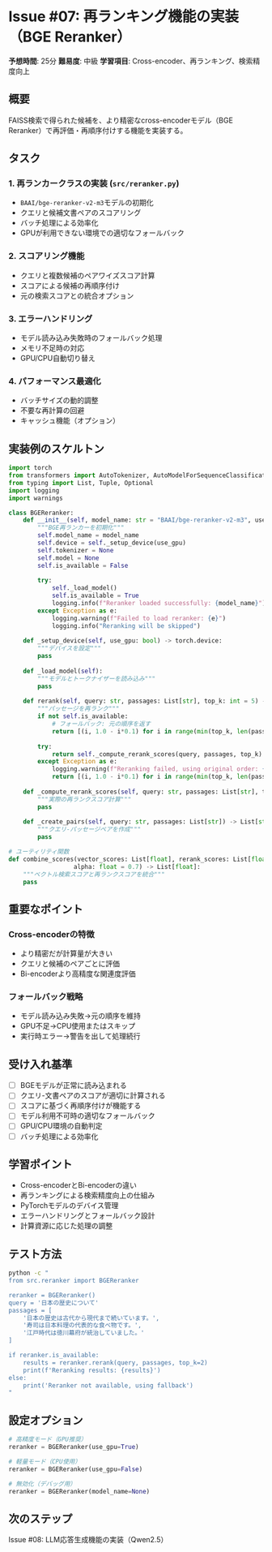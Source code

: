 # Issue #07: 再ランキング機能の実装（BGE Reranker）

**予想時間**: 25分
**難易度**: 中級
**学習項目**: Cross-encoder、再ランキング、検索精度向上

## 概要
FAISS検索で得られた候補を、より精密なcross-encoderモデル（BGE Reranker）で再評価・再順序付けする機能を実装する。

## タスク

### 1. 再ランカークラスの実装 (`src/reranker.py`)
- `BAAI/bge-reranker-v2-m3`モデルの初期化
- クエリと候補文書ペアのスコアリング
- バッチ処理による効率化
- GPUが利用できない環境での適切なフォールバック

### 2. スコアリング機能
- クエリと複数候補のペアワイズスコア計算
- スコアによる候補の再順序付け
- 元の検索スコアとの統合オプション

### 3. エラーハンドリング
- モデル読み込み失敗時のフォールバック処理
- メモリ不足時の対応
- GPU/CPU自動切り替え

### 4. パフォーマンス最適化
- バッチサイズの動的調整
- 不要な再計算の回避
- キャッシュ機能（オプション）

## 実装例のスケルトン
```python
import torch
from transformers import AutoTokenizer, AutoModelForSequenceClassification
from typing import List, Tuple, Optional
import logging
import warnings

class BGEReranker:
    def __init__(self, model_name: str = "BAAI/bge-reranker-v2-m3", use_gpu: bool = True):
        """BGE再ランカーを初期化"""
        self.model_name = model_name
        self.device = self._setup_device(use_gpu)
        self.tokenizer = None
        self.model = None
        self.is_available = False
        
        try:
            self._load_model()
            self.is_available = True
            logging.info(f"Reranker loaded successfully: {model_name}")
        except Exception as e:
            logging.warning(f"Failed to load reranker: {e}")
            logging.info("Reranking will be skipped")
    
    def _setup_device(self, use_gpu: bool) -> torch.device:
        """デバイスを設定"""
        pass
    
    def _load_model(self):
        """モデルとトークナイザーを読み込み"""
        pass
    
    def rerank(self, query: str, passages: List[str], top_k: int = 5) -> List[Tuple[int, float]]:
        """パッセージを再ランク"""
        if not self.is_available:
            # フォールバック: 元の順序を返す
            return [(i, 1.0 - i*0.1) for i in range(min(top_k, len(passages)))]
        
        try:
            return self._compute_rerank_scores(query, passages, top_k)
        except Exception as e:
            logging.warning(f"Reranking failed, using original order: {e}")
            return [(i, 1.0 - i*0.1) for i in range(min(top_k, len(passages)))]
    
    def _compute_rerank_scores(self, query: str, passages: List[str], top_k: int) -> List[Tuple[int, float]]:
        """実際の再ランクスコア計算"""
        pass
    
    def _create_pairs(self, query: str, passages: List[str]) -> List[str]:
        """クエリ-パッセージペアを作成"""
        pass

# ユーティリティ関数
def combine_scores(vector_scores: List[float], rerank_scores: List[float], 
                  alpha: float = 0.7) -> List[float]:
    """ベクトル検索スコアと再ランクスコアを統合"""
    pass
```

## 重要なポイント

### Cross-encoderの特徴
- より精密だが計算量が大きい
- クエリと候補のペアごとに評価
- Bi-encoderより高精度な関連度評価

### フォールバック戦略
- モデル読み込み失敗→元の順序を維持
- GPU不足→CPU使用またはスキップ
- 実行時エラー→警告を出して処理続行

## 受け入れ基準
- [ ] BGEモデルが正常に読み込まれる
- [ ] クエリ-文書ペアのスコアが適切に計算される
- [ ] スコアに基づく再順序付けが機能する
- [ ] モデル利用不可時の適切なフォールバック
- [ ] GPU/CPU環境の自動判定
- [ ] バッチ処理による効率化

## 学習ポイント
- Cross-encoderとBi-encoderの違い
- 再ランキングによる検索精度向上の仕組み
- PyTorchモデルのデバイス管理
- エラーハンドリングとフォールバック設計
- 計算資源に応じた処理の調整

## テスト方法
```bash
python -c "
from src.reranker import BGEReranker

reranker = BGEReranker()
query = '日本の歴史について'
passages = [
    '日本の歴史は古代から現代まで続いています。',
    '寿司は日本料理の代表的な食べ物です。',
    '江戸時代は徳川幕府が統治していました。'
]

if reranker.is_available:
    results = reranker.rerank(query, passages, top_k=2)
    print(f'Reranking results: {results}')
else:
    print('Reranker not available, using fallback')
"
```

## 設定オプション
```python
# 高精度モード（GPU推奨）
reranker = BGEReranker(use_gpu=True)

# 軽量モード（CPU使用）
reranker = BGEReranker(use_gpu=False)

# 無効化（デバッグ用）
reranker = BGEReranker(model_name=None)
```

## 次のステップ
Issue #08: LLM応答生成機能の実装（Qwen2.5）